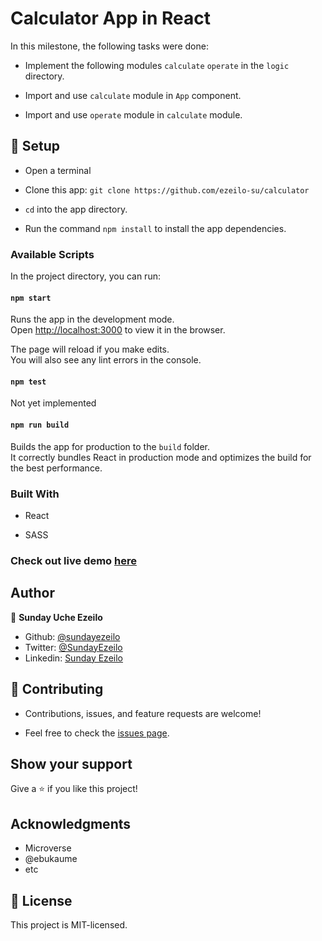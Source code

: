# Calculator App in React

In this milestone, the following tasks were done:

- Implement the following modules ```calculate``` ```operate``` in the ```logic``` directory.

- Import and use ```calculate``` module in ```App``` component.

- Import and use ```operate``` module in ```calculate``` module.


## 📝 Setup

 - Open a terminal
 
 - Clone this app: 
        ```
        git clone https://github.com/ezeilo-su/calculator
        ```

- ```cd``` into the app directory.

- Run the command ```npm install``` to install the app dependencies.


### Available Scripts

In the project directory, you can run:

#### `npm start`

Runs the app in the development mode.\
Open [http://localhost:3000](http://localhost:3000) to view it in the browser.

The page will reload if you make edits.\
You will also see any lint errors in the console.

#### `npm test`

Not yet implemented

#### `npm run build`

Builds the app for production to the `build` folder.\
It correctly bundles React in production mode and optimizes the build for the best performance.


### Built With

-	React

- SASS    

### Check out live demo [here](https://calculator-milestone.herokuapp.com/)


## Author

👤 **Sunday Uche Ezeilo**

- Github: [@sundayezeilo](https://github.com/ezeilo-su)
- Twitter: [@SundayEzeilo](https://twitter.com/SundayEzeilo)
- Linkedin: [Sunday Ezeilo](https://www.linkedin.com/in/sundayezeilo/)

## 🤝 Contributing

- Contributions, issues, and feature requests are welcome!

- Feel free to check the [issues page](https://github.com/ezeilo-su/calculator/issues).

## Show your support

Give a ⭐️ if you like this project!


## Acknowledgments

- Microverse
- @ebukaume
- etc

## 📝 License

This project is MIT-licensed.
